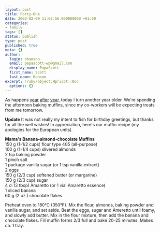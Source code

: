 ```yaml
---
layout: post
title: Forty-One
date: 2003-02-09 11:02:56.000000000 +01:00
categories:
- family
tags: []
status: publish
type: post
published: true
meta: {}
author:
  login: shanson
  email: papascott-wp@gmail.com
  display_name: PapaScott
  first_name: Scott
  last_name: Hanson
excerpt: !ruby/object:Hpricot::Doc
  options: {}
---
```

<p>As happens <a href="/2000/02/09">year</a> <a href="/2001/02/09">after</a> <a href="/2002/02/09">year</a>, today I turn another year older. We're spending the afternoon baking muffins, since my co-workers will be expecting treats from me tomorrow.</p>
<p><b>Update</b> It was not really my intent to fish for birthday greetings, but thanks for all the well wishes! In appreciation, here's our muffin recipe (my apologies for the European units).</p>
<p><b>Mama's Banana-almond-chocolate Muffins</b><br />
150 g (1-1/2 cups) flour type 405 (all-purpose)<br />
100 g (1-1/4 cups) slivered almonds<br />
2 tsp baking powder<br />
1 pinch salt<br />
1 package vanilla sugar (or 1 tsp vanilla extract)<br />
2 eggs<br />
150 g (2/3 cup) softened butter (or margarine)<br />
150 g (2/3 cup) sugar<br />
4 cl (3 tbsp) Amaretto (or 1 vial Amaretto essence)<br />
1 sliced banana<br />
60 g (2 oz.) chocolate flakes</p>
<p>Preheat oven to 180&deg;C (350&deg;F). Mix the flour, almonds, baking powder and vanilla sugar, and set aside. Beat the eggs, sugar and Ameretto until foamy, and slowly add butter. Mix in the flour mixture, then add the banana and chocolate flakes. Fill muffin forms 2/3 full and bake 20-25 minutes. Makes ca. 1 tray.</p>
